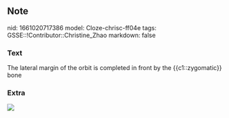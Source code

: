 ## Note
nid: 1661020717386
model: Cloze-chrisc-ff04e
tags: GSSE::!Contributor::Christine_Zhao
markdown: false

### Text
<div>
  <div>
    <div>
      <div>
        The lateral margin of the orbit is completed in front by
        the {{c1::zygomatic}} bone
      </div>
    </div>
  </div>
</div>

### Extra
<img src="paste-dcd15b128882a39f7cb5cf730b1dd1d8e62abf20.jpg">

